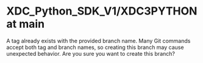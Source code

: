 # XDC\_Python\_SDK\_V1/XDC3PYTHON at main

A tag already exists with the provided branch name. Many Git commands accept both tag and branch names, so creating this branch may cause unexpected behavior. Are you sure you want to create this branch?
